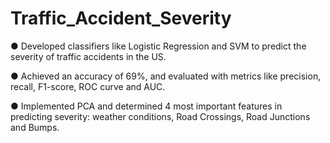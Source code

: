 # Traffic_Accident_Severity

●	Developed classifiers like Logistic Regression and SVM to predict the severity of traffic accidents in the US. 

●	Achieved an accuracy of 69%, and evaluated with metrics like precision, recall, F1-score, ROC curve and AUC. 

●	Implemented PCA and determined 4 most important features in predicting severity: weather conditions, Road Crossings, Road Junctions and Bumps. 
